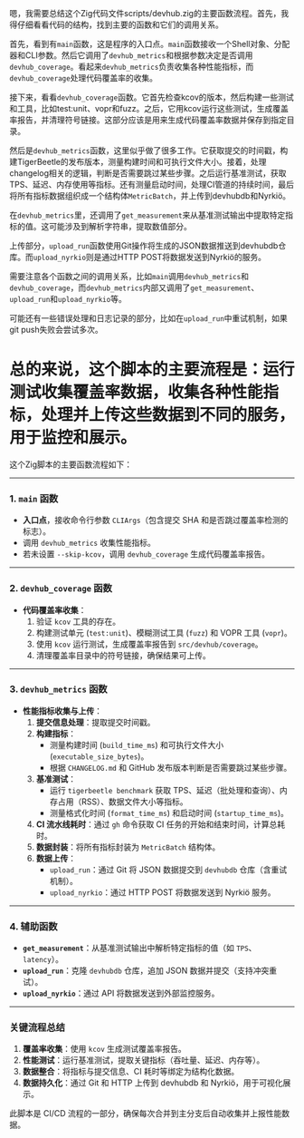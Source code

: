 嗯，我需要总结这个Zig代码文件scripts/devhub.zig的主要函数流程。首先，我得仔细看看代码的结构，找到主要的函数和它们的调用关系。

首先，看到有`main`函数，这是程序的入口点。`main`函数接收一个Shell对象、分配器和CLI参数。然后它调用了`devhub_metrics`和根据参数决定是否调用`devhub_coverage`。看起来`devhub_metrics`负责收集各种性能指标，而`devhub_coverage`处理代码覆盖率的收集。

接下来，看看`devhub_coverage`函数。它首先检查kcov的版本，然后构建一些测试和工具，比如test:unit、vopr和fuzz。之后，它用kcov运行这些测试，生成覆盖率报告，并清理符号链接。这部分应该是用来生成代码覆盖率数据并保存到指定目录。

然后是`devhub_metrics`函数，这里似乎做了很多工作。它获取提交的时间戳，构建TigerBeetle的发布版本，测量构建时间和可执行文件大小。接着，处理changelog相关的逻辑，判断是否需要跳过某些步骤。之后运行基准测试，获取TPS、延迟、内存使用等指标。还有测量启动时间，处理CI管道的持续时间，最后将所有指标数据组织成一个结构体`MetricBatch`，并上传到devhubdb和Nyrkiö。

在`devhub_metrics`里，还调用了`get_measurement`来从基准测试输出中提取特定指标的值。这可能涉及到解析字符串，提取数值部分。

上传部分，`upload_run`函数使用Git操作将生成的JSON数据推送到devhubdb仓库。而`upload_nyrkio`则是通过HTTP POST将数据发送到Nyrkiö的服务。

需要注意各个函数之间的调用关系，比如`main`调用`devhub_metrics`和`devhub_coverage`，而`devhub_metrics`内部又调用了`get_measurement`、`upload_run`和`upload_nyrkio`等。

可能还有一些错误处理和日志记录的部分，比如在`upload_run`中重试机制，如果git push失败会尝试多次。

总的来说，这个脚本的主要流程是：运行测试收集覆盖率数据，收集各种性能指标，处理并上传这些数据到不同的服务，用于监控和展示。
================================================
这个Zig脚本的主要函数流程如下：

---

### **1. `main` 函数**
- **入口点**，接收命令行参数 `CLIArgs`（包含提交 SHA 和是否跳过覆盖率检测的标志）。
- 调用 `devhub_metrics` 收集性能指标。
- 若未设置 `--skip-kcov`，调用 `devhub_coverage` 生成代码覆盖率报告。

---

### **2. `devhub_coverage` 函数**
- **代码覆盖率收集**：
  1. 验证 `kcov` 工具的存在。
  2. 构建测试单元 (`test:unit`)、模糊测试工具 (`fuzz`) 和 VOPR 工具 (`vopr`)。
  3. 使用 `kcov` 运行测试，生成覆盖率报告到 `src/devhub/coverage`。
  4. 清理覆盖率目录中的符号链接，确保结果可上传。

---

### **3. `devhub_metrics` 函数**
- **性能指标收集与上传**：
  1. **提交信息处理**：提取提交时间戳。
  2. **构建指标**：
     - 测量构建时间 (`build_time_ms`) 和可执行文件大小 (`executable_size_bytes`)。
     - 根据 `CHANGELOG.md` 和 GitHub 发布版本判断是否需要跳过某些步骤。
  3. **基准测试**：
     - 运行 `tigerbeetle benchmark` 获取 TPS、延迟（批处理和查询）、内存占用（RSS）、数据文件大小等指标。
     - 测量格式化时间 (`format_time_ms`) 和启动时间 (`startup_time_ms`)。
  4. **CI 流水线耗时**：通过 `gh` 命令获取 CI 任务的开始和结束时间，计算总耗时。
  5. **数据封装**：将所有指标封装为 `MetricBatch` 结构体。
  6. **数据上传**：
     - `upload_run`：通过 Git 将 JSON 数据提交到 `devhubdb` 仓库（含重试机制）。
     - `upload_nyrkio`：通过 HTTP POST 将数据发送到 Nyrkiö 服务。

---

### **4. 辅助函数**
- **`get_measurement`**：从基准测试输出中解析特定指标的值（如 `TPS`、`latency`）。
- **`upload_run`**：克隆 `devhubdb` 仓库，追加 JSON 数据并提交（支持冲突重试）。
- **`upload_nyrkio`**：通过 API 将数据发送到外部监控服务。

---

### **关键流程总结**
1. **覆盖率收集**：使用 `kcov` 生成测试覆盖率报告。
2. **性能测试**：运行基准测试，提取关键指标（吞吐量、延迟、内存等）。
3. **数据整合**：将指标与提交信息、CI 耗时等绑定为结构化数据。
4. **数据持久化**：通过 Git 和 HTTP 上传到 devhubdb 和 Nyrkiö，用于可视化展示。

此脚本是 CI/CD 流程的一部分，确保每次合并到主分支后自动收集并上报性能数据。
